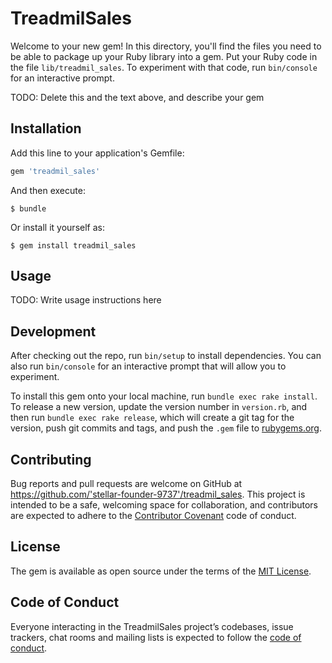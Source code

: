 # TreadmilSales

Welcome to your new gem! In this directory, you'll find the files you need to be able to package up your Ruby library into a gem. Put your Ruby code in the file `lib/treadmil_sales`. To experiment with that code, run `bin/console` for an interactive prompt.

TODO: Delete this and the text above, and describe your gem

## Installation

Add this line to your application's Gemfile:

```ruby
gem 'treadmil_sales'
```

And then execute:

    $ bundle

Or install it yourself as:

    $ gem install treadmil_sales

## Usage

TODO: Write usage instructions here

## Development

After checking out the repo, run `bin/setup` to install dependencies. You can also run `bin/console` for an interactive prompt that will allow you to experiment.

To install this gem onto your local machine, run `bundle exec rake install`. To release a new version, update the version number in `version.rb`, and then run `bundle exec rake release`, which will create a git tag for the version, push git commits and tags, and push the `.gem` file to [rubygems.org](https://rubygems.org).

## Contributing

Bug reports and pull requests are welcome on GitHub at https://github.com/'stellar-founder-9737'/treadmil_sales. This project is intended to be a safe, welcoming space for collaboration, and contributors are expected to adhere to the [Contributor Covenant](http://contributor-covenant.org) code of conduct.

## License

The gem is available as open source under the terms of the [MIT License](https://opensource.org/licenses/MIT).

## Code of Conduct

Everyone interacting in the TreadmilSales project’s codebases, issue trackers, chat rooms and mailing lists is expected to follow the [code of conduct](https://github.com/'stellar-founder-9737'/treadmil_sales/blob/master/CODE_OF_CONDUCT.md).
